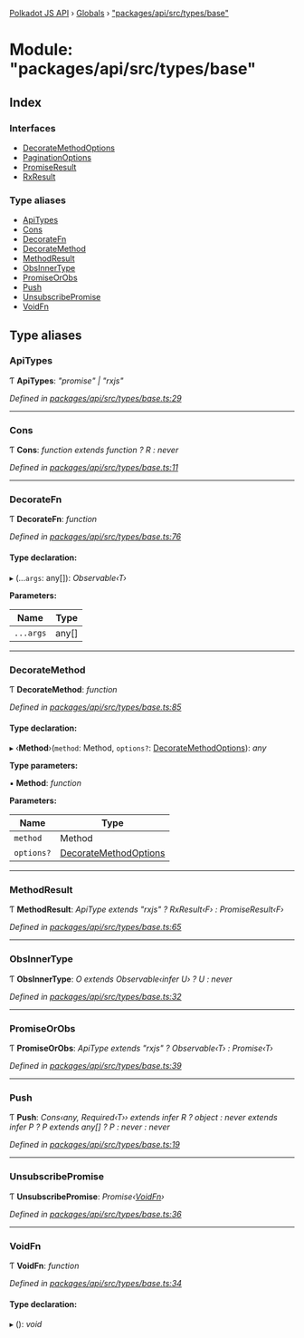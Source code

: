[Polkadot JS API](../README.md) › [Globals](../globals.md) › ["packages/api/src/types/base"](_packages_api_src_types_base_.md)

# Module: "packages/api/src/types/base"

## Index

### Interfaces

* [DecorateMethodOptions](../interfaces/_packages_api_src_types_base_.decoratemethodoptions.md)
* [PaginationOptions](../interfaces/_packages_api_src_types_base_.paginationoptions.md)
* [PromiseResult](../interfaces/_packages_api_src_types_base_.promiseresult.md)
* [RxResult](../interfaces/_packages_api_src_types_base_.rxresult.md)

### Type aliases

* [ApiTypes](_packages_api_src_types_base_.md#apitypes)
* [Cons](_packages_api_src_types_base_.md#cons)
* [DecorateFn](_packages_api_src_types_base_.md#decoratefn)
* [DecorateMethod](_packages_api_src_types_base_.md#decoratemethod)
* [MethodResult](_packages_api_src_types_base_.md#methodresult)
* [ObsInnerType](_packages_api_src_types_base_.md#obsinnertype)
* [PromiseOrObs](_packages_api_src_types_base_.md#promiseorobs)
* [Push](_packages_api_src_types_base_.md#push)
* [UnsubscribePromise](_packages_api_src_types_base_.md#unsubscribepromise)
* [VoidFn](_packages_api_src_types_base_.md#voidfn)

## Type aliases

###  ApiTypes

Ƭ **ApiTypes**: *"promise" | "rxjs"*

*Defined in [packages/api/src/types/base.ts:29](https://github.com/polkadot-js/api/blob/375dadbe3/packages/api/src/types/base.ts#L29)*

___

###  Cons

Ƭ **Cons**: *function extends function ? R : never*

*Defined in [packages/api/src/types/base.ts:11](https://github.com/polkadot-js/api/blob/375dadbe3/packages/api/src/types/base.ts#L11)*

___

###  DecorateFn

Ƭ **DecorateFn**: *function*

*Defined in [packages/api/src/types/base.ts:76](https://github.com/polkadot-js/api/blob/375dadbe3/packages/api/src/types/base.ts#L76)*

#### Type declaration:

▸ (...`args`: any[]): *Observable‹T›*

**Parameters:**

Name | Type |
------ | ------ |
`...args` | any[] |

___

###  DecorateMethod

Ƭ **DecorateMethod**: *function*

*Defined in [packages/api/src/types/base.ts:85](https://github.com/polkadot-js/api/blob/375dadbe3/packages/api/src/types/base.ts#L85)*

#### Type declaration:

▸ ‹**Method**›(`method`: Method, `options?`: [DecorateMethodOptions](../interfaces/_packages_api_src_types_base_.decoratemethodoptions.md)): *any*

**Type parameters:**

▪ **Method**: *function*

**Parameters:**

Name | Type |
------ | ------ |
`method` | Method |
`options?` | [DecorateMethodOptions](../interfaces/_packages_api_src_types_base_.decoratemethodoptions.md) |

___

###  MethodResult

Ƭ **MethodResult**: *ApiType extends "rxjs" ? RxResult‹F› : PromiseResult‹F›*

*Defined in [packages/api/src/types/base.ts:65](https://github.com/polkadot-js/api/blob/375dadbe3/packages/api/src/types/base.ts#L65)*

___

###  ObsInnerType

Ƭ **ObsInnerType**: *O extends Observable‹infer U› ? U : never*

*Defined in [packages/api/src/types/base.ts:32](https://github.com/polkadot-js/api/blob/375dadbe3/packages/api/src/types/base.ts#L32)*

___

###  PromiseOrObs

Ƭ **PromiseOrObs**: *ApiType extends "rxjs" ? Observable‹T› : Promise‹T›*

*Defined in [packages/api/src/types/base.ts:39](https://github.com/polkadot-js/api/blob/375dadbe3/packages/api/src/types/base.ts#L39)*

___

###  Push

Ƭ **Push**: *Cons‹any, Required‹T›› extends infer R ? object : never extends infer P ? P extends any[] ? P : never : never*

*Defined in [packages/api/src/types/base.ts:19](https://github.com/polkadot-js/api/blob/375dadbe3/packages/api/src/types/base.ts#L19)*

___

###  UnsubscribePromise

Ƭ **UnsubscribePromise**: *Promise‹[VoidFn](_packages_api_src_types_base_.md#voidfn)›*

*Defined in [packages/api/src/types/base.ts:36](https://github.com/polkadot-js/api/blob/375dadbe3/packages/api/src/types/base.ts#L36)*

___

###  VoidFn

Ƭ **VoidFn**: *function*

*Defined in [packages/api/src/types/base.ts:34](https://github.com/polkadot-js/api/blob/375dadbe3/packages/api/src/types/base.ts#L34)*

#### Type declaration:

▸ (): *void*
